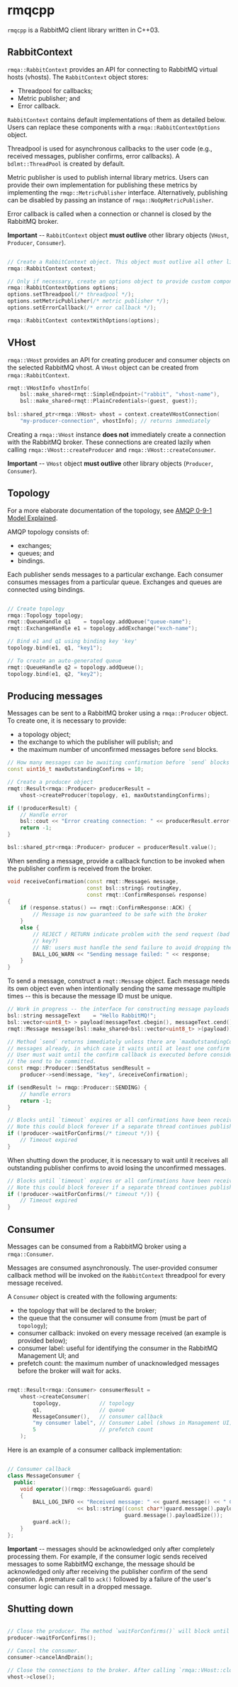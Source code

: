 # rmqcpp

`rmqcpp` is a RabbitMQ client library written in C++03.

## RabbitContext

`rmqa::RabbitContext` provides an API for connecting to RabbitMQ virtual hosts (vhosts). The `RabbitContext` object stores:

- Threadpool for callbacks;
- Metric publisher; and
- Error callback.

`RabbitContext` contains default implementations of them as detailed below. Users can replace these components with a `rmqa::RabbitContextOptions` object.

Threadpool is used for asynchronous callbacks to the user code (e.g., received messages, publisher confirms, error callbacks). A `bdlmt::ThreadPool` is created by default.

Metric publisher is used to publish internal library metrics. Users can provide their own implementation for publishing these metrics by implementing the `rmqp::MetricPublisher` interface. Alternatively, publishing can be disabled by passing an instance of `rmqa::NoOpMetricPublisher`.

Error callback is called when a connection or channel is closed by the RabbitMQ broker.

**Important** -- `RabbitContext` object **must outlive** other library objects (`VHost`, `Producer`, `Consumer`).

```cpp

// Create a RabbitContext object. This object must outlive all other library objects.
rmqa::RabbitContext context;

// Only if necessary, create an options object to provide custom components for the library
rmqa::RabbitContextOptions options;
options.setThreadpool(/* threadpool */);
options.setMetricPublisher(/* metric publisher */);
options.setErrorCallback(/* error callback */);

rmqa::RabbitContext contextWithOptions(options);

```


## VHost

`rmqa::VHost` provides an API for creating producer and consumer objects on the selected RabbitMQ vhost. A `VHost` object can be created from `rmqa::RabbitContext`. 

```cpp
rmqt::VHostInfo vhostInfo(
    bsl::make_shared<rmqt::SimpleEndpoint>("rabbit", "vhost-name"),
    bsl::make_shared<rmqt::PlainCredentials>(guest, guest));
    
bsl::shared_ptr<rmqa::VHost> vhost = context.createVHostConnection(
    "my-producer-connection", vhostInfo); // returns immediately
```

Creating a `rmqa::VHost` instance **does not** immediately create a connection with the RabbitMQ broker. These connections are created lazily when calling `rmqa::VHost::createProducer` and `rmqa::VHost::createConsumer`.

**Important** -- `VHost` object **must outlive** other library objects (`Producer`, `Consumer`).

## Topology

For a more elaborate documentation of the topology, see [AMQP 0-9-1 Model Explained](https://www.rabbitmq.com/tutorials/amqp-concepts.html).

AMQP topology consists of:
- exchanges;
- queues; and
- bindings.

Each publisher sends messages to a particular exchange. Each consumer consumes messages from a particular queue. Exchanges and queues are connected using bindings.

```cpp

// Create topology
rmqa::Topology topology;
rmqt::QueueHandle q1    = topology.addQueue("queue-name");
rmqt::ExchangeHandle e1 = topology.addExchange("exch-name");

// Bind e1 and q1 using binding key 'key'
topology.bind(e1, q1, "key1");

// To create an auto-generated queue
rmqt::QueueHandle q2 = topology.addQueue();
topology.bind(e1, q2, "key2");

```

## Producing messages

Messages can be sent to a RabbitMQ broker using a `rmqa::Producer` object. To create one, it is necessary to provide:
- a topology object;
- the exchange to which the publisher will publish; and
- the maximum number of unconfirmed messages before `send` blocks.

```cpp
// How many messages can be awaiting confirmation before `send` blocks
const uint16_t maxOutstandingConfirms = 10;

// Create a producer object
rmqt::Result<rmqa::Producer> producerResult =
    vhost->createProducer(topology, e1, maxOutstandingConfirms);

if (!producerResult) {
    // Handle error
    bsl::cout << "Error creating connection: " << producerResult.error();
    return -1;
}

bsl::shared_ptr<rmqa::Producer> producer = producerResult.value();
```

When sending a message, provide a callback function to be invoked when the publisher confirm is received from the broker.

```cpp
void receiveConfirmation(const rmqt::Message& message,
                         const bsl::string& routingKey,
                         const rmqt::ConfirmResponse& response)
{
    if (response.status() == rmqt::ConfirmResponse::ACK) {
        // Message is now guaranteed to be safe with the broker
    }
    else {
        // REJECT / RETURN indicate problem with the send request (bad routing
        // key?)
        // NB: users must handle the send failure to avoid dropping the message!
        BALL_LOG_WARN << "Sending message failed: " << response;
    }
}
```

To send a message, construct a `rmqt::Message` object. Each message needs its own object even when intentionally sending the same message multiple times -- this is because the message ID must be unique.

```cpp
// Work in progress -- the interface for constructing message payloads is still subject to change
bsl::string messageText    = "Hello RabbitMQ!";
bsl::vector<uint8_t> > payload(messageText.cbegin(), messageText.cend());
rmqt::Message message(bsl::make_shared<bsl::vector<uint8_t> >(payload));

// Method `send` returns immediately unless there are `maxOutstandingConfirms` unacknowledged
// messages already, in which case it waits until at least one confirm comes back.
// User must wait until the confirm callback is executed before considering
// the send to be committed.
const rmqp::Producer::SendStatus sendResult =
    producer->send(message, "key", &receiveConfirmation);

if (sendResult != rmqp::Producer::SENDING) {
    // handle errors
    return -1;
}

// Blocks until `timeout` expires or all confirmations have been received
// Note this could block forever if a separate thread continues publishing
if (!producer->waitForConfirms(/* timeout */)) {
    // Timeout expired
}
```

When shutting down the producer, it is necessary to wait until it receives all outstanding publisher confirms to avoid losing the unconfirmed messages.

```cpp
// Blocks until `timeout` expires or all confirmations have been received
// Note this could block forever if a separate thread continues publishing
if (!producer->waitForConfirms(/* timeout */)) {
    // Timeout expired
}
```


## Consumer

Messages can be consumed from a RabbitMQ broker using a `rmqa::Consumer`.

Messages are consumed asynchronously. The user-provided consumer callback method will be invoked on the `RabbitContext` threadpool for every message received.

A `Consumer` object is created with the following arguments:
- the topology that will be declared to the broker;
- the queue that the consumer will consume from (must be part of `topology`);
- consumer callback: invoked on every message received (an example is provided below);
- consumer label: useful for identifying the consumer in the RabbitMQ Management UI; and
- prefetch count: the maximum number of unacknowledged messages before the broker will wait for acks.

```cpp

rmqt::Result<rmqa::Consumer> consumerResult = 
    vhost->createConsumer(
        topology,            // topology
        q1,                  // queue
        MessageConsumer(),   // consumer callback
        "my consumer label", // Consumer Label (shows in Management UI)
        5                    // prefetch count
    );

```

Here is an example of a consumer callback implementation:

```cpp

// Consumer callback
class MessageConsumer {
  public:
    void operator()(rmqp::MessageGuard& guard)
    {
        BALL_LOG_INFO << "Received message: " << guard.message() << " Content: "
                      << bsl::string((const char*)guard.message().payload(),
                                     guard.message().payloadSize());
        guard.ack();
    }
};

```

**Important** -- messages should be acknowledged only after completely processing them. For example, if the consumer logic sends received messages to some RabbitMQ exchange, the message should be acknowledged only after receiving the publisher confirm of the send operation. A premature call to `ack()` followed by a failure of the user's consumer logic can result in a dropped message.


## Shutting down

```cpp

// Close the producer. The method `waitForConfirms()` will block until all sent messages are confirmed by the broker.
producer->waitForConfirms();

// Cancel the consumer.
consumer->cancelAndDrain();

// Close the connections to the broker. After calling `rmqa::VHost::close()`, the library will not reconnect to the broker anymore.
vhost->close();

```
